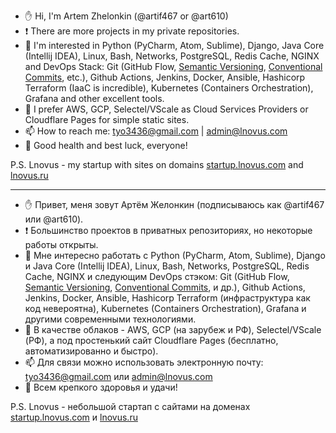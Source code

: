 - ✋ Hi, I'm Artem Zhelonkin (@artif467 or @art610)
- ❗ There are more projects in my private repositories.
- 👀 I'm interested in Python (PyCharm, Atom, Sublime), Django, Java Core (Intellij IDEA), Linux, Bash, Networks, PostgreSQL, Redis Cache, NGINX and DevOps Stack: Git (GitHub Flow, [Semantic Versioning](https://semver.org/), [Conventional Commits](https://www.conventionalcommits.org/en/v1.0.0/), etc.), Github Actions, Jenkins, Docker, Ansible, Hashicorp Terraform (IaaC is incredible), Kubernetes (Containers Orchestration), Grafana and other excellent tools.
- 🌱 I prefer AWS, GCP, Selectel/VScale as Cloud Services Providers or Cloudflare Pages for simple static sites.
- 📫 How to reach me: tyo3436@gmail.com | admin@lnovus.com
- 💪 Good health and best luck, everyone!

P.S. Lnovus - my startup with sites on domains [startup.lnovus.com](https://startup.lnovus.ru) and [lnovus.ru](https://lnovus.ru)

---

- ✋ Привет, меня зовут Артём Желонкин (подписываюсь как @artif467 или @art610).
- ❗ Большинство проектов в приватных репозиториях, но некоторые работы открыты.
- 👀 Мне интересно работать с Python (PyCharm, Atom, Sublime), Django и Java Core (Intellij IDEA), Linux, Bash, Networks, PostgreSQL, Redis Cache, NGINX и следующим DevOps стэком: Git (GitHub Flow, [Semantic Versioning](https://semver.org/), [Conventional Commits](https://www.conventionalcommits.org/en/v1.0.0/), и др.), Github Actions, Jenkins, Docker, Ansible, Hashicorp Terraform (инфраструктура как код невероятна), Kubernetes (Containers Orchestration), Grafana и другими современными технологиями.
- 🌱 В качестве облаков - AWS, GCP (на зарубеж и РФ), Selectel/VScale (РФ), а под простенький сайт Cloudflare Pages (бесплатно, автоматизированно и быстро).
- 📫 Для связи можно использовать электронную почту: tyo3436@gmail.com или admin@lnovus.com 
- 💪 Всем крепкого здоровья и удачи!

P.S. Lnovus - небольшой стартап с сайтами на доменах [startup.lnovus.com](https://startup.lnovus.ru) и [lnovus.ru](https://lnovus.ru)
